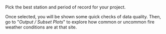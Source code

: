Pick the best station and period of record for your project.

Once selected, you will be shown some quick checks of data quality. Then, go to "*Output / Subset Plots*" to explore how common or uncommon fire weather conditions are at that site.
